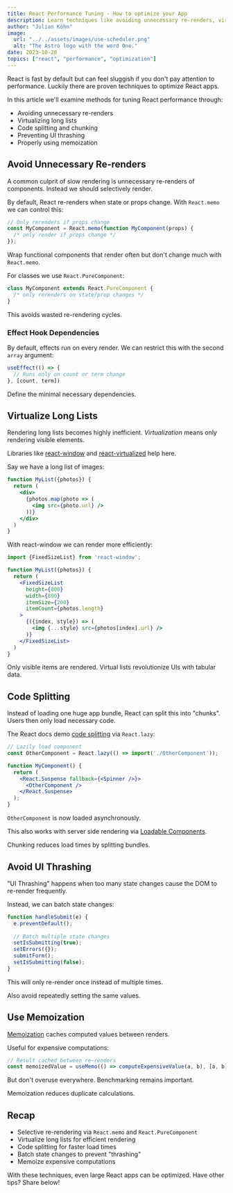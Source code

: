 ```yaml
---
title: React Performance Tuning - How to optimize your App
description: Learn techniques like avoiding unnecessary re-renders, virtualizing lists, code splitting, and memoization to optimize and speed up React apps.
author: "Julian Köhn"
image:
  url: "../../assets/images/use-scheduler.png"
  alt: "The Astro logo with the word One."
date: 2023-10-20
topics: ["react", "performance", "optimization"]
---
```


React is fast by default but can feel sluggish if you don't pay attention to performance. Luckily there are proven techniques to optimize React apps.

In this article we'll examine methods for tuning React performance through:

- Avoiding unnecessary re-renders
- Virtualizing long lists
- Code splitting and chunking
- Preventing UI thrashing
- Properly using memoization

## Avoid Unnecessary Re-renders

A common culprit of slow rendering is unnecessary re-renders of components. Instead we should selectively render.

By default, React re-renders when state or props change. With `React.memo` we can control this:

```jsx
// Only rerenders if props change
const MyComponent = React.memo(function MyComponent(props) {
  /* only render if props change */
});
```

Wrap functional components that render often but don't change much with `React.memo`.

For classes we use `React.PureComponent`:

```jsx
class MyComponent extends React.PureComponent {
  /* only rerenders on state/prop changes */ 
}
```

This avoids wasted re-rendering cycles.

### Effect Hook Dependencies

By default, effects run on every render. We can restrict this with the second `array` argument:

```jsx 
useEffect(() => {
  // Runs only on count or term change
}, [count, term])
```

Define the minimal necessary dependencies.

## Virtualize Long Lists

Rendering long lists becomes highly inefficient. *Virtualization* means only rendering visible elements.

Libraries like [react-window](https://react-window.now.sh/) and [react-virtualized](https://bvaughn.github.io/react-virtualized/) help here. 

Say we have a long list of images:

```jsx
function MyList({photos}) {
  return (
    <div>
      {photos.map(photo => (
        <img src={photo.url} />  
      ))}
    </div>
  )
}
```

With react-window we can render more efficiently:

```jsx
import {FixedSizeList} from 'react-window';

function MyList({photos}) {
  return (
    <FixedSizeList  
      height={800}
      width={800}
      itemSize={200}
      itemCount={photos.length} 
    >
      {({index, style}) => (
        <img {...style} src={photos[index].url} />
      )}
    </FixedSizeList>
  )
}
```

Only visible items are rendered. Virtual lists revolutionize UIs with tabular data.

## Code Splitting 

Instead of loading one huge app bundle, React can split this into "chunks". Users then only load necessary code.

The React docs demo [code splitting](https://react.dev/reference/react/lazy) via `React.lazy`:

```jsx
// Lazily load component
const OtherComponent = React.lazy(() => import('./OtherComponent'));

function MyComponent() {
  return (
    <React.Suspense fallback={<Spinner />}>
      <OtherComponent />
    </React.Suspense>
  ); 
}
```

`OtherComponent` is now loaded asynchronously.

This also works with server side rendering via [Loadable Components](https://loadable-components.com/).

Chunking reduces load times by splitting bundles.

## Avoid UI Thrashing

"UI Thrashing" happens when too many state changes cause the DOM to re-render frequently.

Instead, we can batch state changes:

```jsx
function handleSubmit(e) {
  e.preventDefault();
  
  // Batch multiple state changes
  setIsSubmitting(true);
  setErrors({});
  submitForm();
  setIsSubmitting(false); 
}
```

This will only re-render once instead of multiple times.

Also avoid repeatedly setting the same values.

## Use Memoization

[Memoization](https://reactjs.org/docs/react-api.html#reactmemo) caches computed values between renders.

Useful for expensive computations:

```jsx 
// Result cached between re-renders  
const memoizedValue = useMemo(() => computeExpensiveValue(a, b), [a, b]);
```

But don't overuse everywhere. Benchmarking remains important.

Memoization reduces duplicate calculations.

## Recap

- Selective re-rendering via `React.memo` and `React.PureComponent`
- Virtualize long lists for efficient rendering
- Code splitting for faster load times
- Batch state changes to prevent "thrashing" 
- Memoize expensive computations   

With these techniques, even large React apps can be optimized. Have other tips? Share below!
